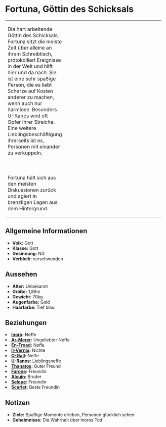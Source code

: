 # Fortuna, Göttin des Schicksals

<table>
<tr><td>
<p>
Die hart arbeitende Göttin des Schicksals. Fortuna sitzt die meiste Zeit über alleine an ihrem Schreibtisch,
protokolliert Ereignisse in der Welt und hilft hier und da nach. Sie ist eine sehr spaßige Person, die es liebt Scherze
auf Kosten anderer zu machen, wenn auch nur harmlose. Besonders <a href="U-Ranos.md">U-Ranos</a> wird oft Opfer ihrer
Streiche. Eine weitere Lieblingsbeschäftigung ihrerseits ist es, Personen mit einander zu verkuppeln.
<br></br><br></br>
Fortuna hält sich aus den meisten Diskussionen zurück und agiert in brenzligen Lagen aus dem Hintergrund.
</p>

</td><td width="300">
<!-- Edit here -->
<img src="fortuna.png" alt="" />
</td></tr>
</table>

## Allgemeine Informationen

- **Volk:** Gott
- **Klasse:** Gott
- **Gesinnung:** NG
- **Verbleib:** verschwunden

## Aussehen

- **Alter:** Unbekannt
- **Größe:** 1,89m
- **Gewicht:** 70kg
- **Augenfarbe:** Gold
- **Haarfarbe:** Tief blau

<!-- - **Maße:** 99/80-65-95 -->

## Beziehungen

<list columns="3">
<li>
<b><a href="Inoro.md">Inoro</a>:</b> Neffe
</li>
<li>
<b><a href="Ar-Merer.md">Ar-Merer</a>:</b> Ungeliebter Neffe
</li>
<li>
<b><a href="En-Troad.md">En-Troad</a>:</b> Neffe
</li>
<li>
<b><a href="Il-Vernia.md">Il-Vernia</a>:</b> Nichte
</li>
<li>
<b><a href="O-Gall.md">O-Gall</a>:</b> Neffe
</li>
<li>
<b><a href="U-Ranos.md">U-Ranos</a>:</b> Lieblingsneffe
</li>
<li>
<b><a href="Thanatos.md">Thanatos</a>:</b> Guter Freund
</li>
<li>
<b><a href="Farone.md">Farone</a>:</b> Freundin
</li>
<li>
<b><a href="Alcuin.md">Alcuin</a>:</b> Bruder
</li>
<li>
<b><a href="Seloue.md">Seloue</a>:</b> Freundin
</li>
<li>
<b><a href="Scarlet.md">Scarlet</a>:</b> Beste Freundin
</li>
</list>

## Notizen

- **Ziele:** Spaßige Momente erleben, Personen glücklich sehen
- **Geheimnisse:** Die Wahrheit über Inoros Tod
